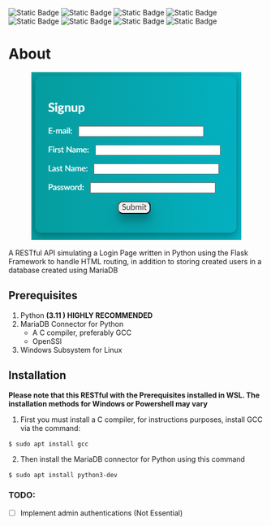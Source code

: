 ![Static Badge](https://img.shields.io/badge/python-3.11-blue?logo=python)
![Static Badge](https://img.shields.io/badge/MySQL-15.1-blue?logo=mysql)
![Static Badge](https://img.shields.io/badge/Flask-3.0.0-blue?logo=flask)
![Static Badge](https://img.shields.io/badge/HTML-grey?logo=html5)
![Static Badge](https://img.shields.io/badge/JavaScript-grey?logo=javascript)
![Static Badge](https://img.shields.io/badge/CSS-grey?logo=css3)
![Static Badge](https://img.shields.io/badge/Jinja-grey?logo=jinja)
![Static Badge](https://img.shields.io/badge/MariaDB-grey?logo=mariadb)


# About
<p align="center">
    <img src="static/imgs/signup.png">
</p>

A RESTful API simulating a Login Page written in Python using the Flask Framework to handle HTML routing, in addition to storing created users in a database created using MariaDB

## Prerequisites
1. Python **(3.11 ) HIGHLY RECOMMENDED**
2. MariaDB Connector for Python
    - A C compiler, preferably GCC
    - OpenSSl
3. Windows Subsystem for Linux


## Installation
**Please note that this RESTful with the Prerequisites installed in WSL. The installation methods for Windows or Powershell may vary**

1. First you must install a C compiler, for instructions purposes, install GCC via the command:
``` console
$ sudo apt install gcc
```

2. Then install the MariaDB connector for Python using this command
``` console
$ sudo apt install python3-dev
```


### TODO:
- [ ] Implement admin authentications (Not Essential)


